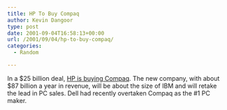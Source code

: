 ```yaml
---
title: HP To Buy Compaq
author: Kevin Dangoor
type: post
date: 2001-09-04T16:58:13+00:00
url: /2001/09/04/hp-to-buy-compaq/
categories:
  - Random

---
```

In a $25 billion deal, [HP is buying Compaq][1]. The new company, with about $87 billion a year in revenue, will be about the size of IBM and will retake the lead in PC sales. Dell had recently overtaken Compaq as the #1 PC maker.

 [1]: http://www.msnbc.com/news/623619.asp